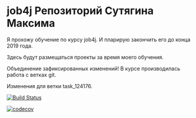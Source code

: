 # job4j Репозиторий Сутягина Максима

Я прохожу обучение по курсу job4j. И пларирую закончить его до конца 2019 года.

Здесь будут размещаться проекты за время моего обучения.

Объединение зафиксированных изменений!
В курсе производилась работа с ветках git.


Изменения для ветки task_124176.

[![Build Status](https://travis-ci.org/msutyagin/job4j.svg?branch=master)](https://travis-ci.org/msutyagin/job4j)

[![codecov](https://codecov.io/gh/msutyagin/job4j/branch/master/graph/badge.svg)](https://codecov.io/gh/msutyagin/job4j)
